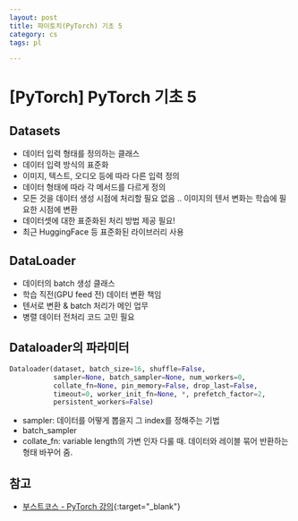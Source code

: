 ```yaml
---
layout: post
title: 파이토치(PyTorch) 기초 5
category: cs
tags: pl

---
```


# [PyTorch] PyTorch 기초 5

## Datasets
- 데이터 입력 형태를 정의하는 클래스
- 데이터 입력 방식의 표준화
- 이미지, 텍스트, 오디오 등에 따라 다른 입력 정의
- 데이터 형태에 따라 각 메서드를 다르게 정의
- 모든 것을 데이터 생성 시점에 처리할 필요 없음 .. 이미지의 텐서 변화는 학습에 필요한 시점에 변환
- 데이터셋에 대한 표준화된 처리 방법 제공 필요!
- 최근 HuggingFace 등 표준화된 라이브러리 사용

## DataLoader
- 데이터의 batch 생성 클래스
- 학습 직전(GPU feed 전) 데이터 변환 책임
- 텐서로 변환 & batch 처리가 메인 업무
- 병렬 데이터 전처리 코드 고민 필요

## Dataloader의 파라미터

```python
Dataloader(dataset, batch_size=16, shuffle=False,
           sampler=None, batch_sampler=None, num_workers=0,
           collate_fn=None, pin_memory=False, drop_last=False,
           timeout=0, worker_init_fn=None, *, prefetch_factor=2,
           persistent_workers=False)
```

- sampler: 데이터를 어떻게 뽑을지 그 index를 정해주는 기법
- batch_sampler
- collate_fn: variable length의 가변 인자 다룰 때. 데이터와 레이블 묶어 반환하는 형태 바꾸어 줌.

## 참고
- [부스트코스 - PyTorch 강의](https://www.boostcourse.org/ai213){:target="_blank"}
